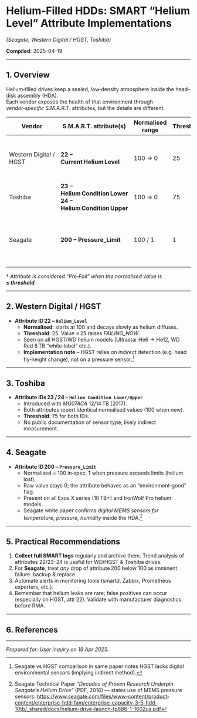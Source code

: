 # Helium‑Filled HDDs: SMART “Helium Level” Attribute Implementations  
*(Seagate, Western Digital / HGST, Toshiba)*  

**Compiled:** 2025-04-19

---

## 1. Overview  

Helium‑filled drives keep a sealed, low‑density atmosphere inside the head–disk assembly (HDA).  
Each vendor exposes the health of that environment through *vendor‑specific* S.M.A.R.T. attributes, but the details are different.

| Vendor | S.M.A.R.T. attribute(s) | Normalised range | Threshold† | Behaviour |
|--------|-------------------------|------------------|------------|-----------|
| Western Digital / HGST | **22 – Current Helium Level** | 100 → 0 | 25 | Gradual decrease; present since Ultrastar *He6* (6 TB, 2013). |
| Toshiba | **23 – Helium Condition Lower**  <br> **24 – Helium Condition Upper** | 100 → 0 | 75 | Attribute pair introduced with *MG07* (12/14 TB). |
| Seagate | **200 – Pressure_Limit** | 100 / 1 | 1 | Binary flag from MEMS pressure sensor; drops straight to 1 (FAIL). |

† *Attribute is considered “Pre‑Fail” when the normalised value is **≤ threshold**.*

---

## 2. Western Digital / HGST  

* **Attribute ID 22 – `Helium_Level`**  
  * **Normalised**: starts at 100 and decays slowly as helium diffuses.  
  * **Threshold**: 25. Value ≤ 25 raises *FAILING_NOW*.  
  * Seen on all HGST/WD helium models (Ultrastar He6 → He12, WD Red 8 TB “white‑label” etc.).  
  * **Implementation note** – HGST relies on *indirect* detection (e.g. head fly‑height change), not on a pressure sensor.[^6]

---

## 3. Toshiba  

* **Attribute IDs 23 / 24 – `Helium Condition Lower/Upper`**  
  * Introduced with *MG07ACA* 12/14 TB (2017).  
  * Both attributes report identical normalised values (100 when new).  
  * **Threshold**: 75 for both IDs.  
  * No public documentation of sensor type; likely indirect measurement.

---

## 4. Seagate  

* **Attribute ID 200 – `Pressure_Limit`**  
  * Normalised = 100 in‑spec, **1** when pressure exceeds limits (helium lost).  
  * Raw value stays 0; the attribute behaves as an “environment‑good” flag.  
  * Present on all Exos X series (10 TB+) and IronWolf Pro helium models.  
  * Seagate white paper confirms *digital MEMS sensors for temperature, pressure, humidity* inside the HDA.[^5]

---

## 5. Practical Recommendations  

1. **Collect full SMART logs** regularly and archive them. Trend analysis of attributes 22/23–24 is useful for WD/HGST & Toshiba drives.  
2. For **Seagate**, treat *any* drop of attribute 200 below 100 as imminent failure: backup & replace.  
3. Automate alerts in monitoring tools (smartd, Zabbix, Prometheus exporters, etc.).  
4. Remember that helium leaks are rare; false positives can occur (especially on HGST, attr 22). Validate with manufacturer diagnostics before RMA.  

---

## 6. References  

[^1]: Backblaze blog *“The Helium Factor and Hard Drive Failure Rates”* (30 Nov 2018) — identifies SMART 22 as helium level. <https://www.backblaze.com/blog/helium-filled-hard-drive-failure-rates/>  
[^2]: smartmontools Ticket #1409 — Attribute 22 reported as *Unknown* on WD120EDAZ; mapped to **Helium_Level**. <https://www.smartmontools.org/ticket/1409>  
[^3]: Reddit r/DataHoarder *“Just a data point on SMART value 22 (Helium_Level)”* (Aug 2022) — user report of value drifting below threshold. <https://www.reddit.com/r/DataHoarder/comments/wl20q2/just_a_data_point_on_smart_value_22_helium_level/>  
[^4]: Backblaze blog *“Hard Drive Stats for Q2 2018”* — introduces Toshiba SMART 23/24. <https://www.backblaze.com/blog/hard-drive-stats-for-q2-2018/>  
[^5]: Seagate Technical Paper *“Decades of Proven Research Underpin Seagate’s Helium Drive”* (PDF, 2016) — states use of MEMS pressure sensors. <https://www.seagate.com/files/www-content/product-content/enterprise-hdd-fam/enterprise-capacity-3-5-hdd-10tb/_shared/docs/helium-drive-launch-tp686-1-1602us.pdf>  
[^6]: Seagate vs HGST comparison in same paper notes HGST lacks digital environmental sensors (implying indirect method).  
[^7]: smartmontools Ticket #1567 — provides SeaTools mapping showing attribute 200 as **Pressure_Limit**. <https://www.smartmontools.org/ticket/1567>  
[^8]: Reddit r/HDD *“Interpreting SMART values – Pressure_Limit on Seagate Exos”* (Apr 2025) — confirms attribute 200 drops to 1 on helium failure. <https://www.reddit.com/r/HDD/comments/1jphts5/interpreting_smart_values_especially_pressure/>  
[^9]: Wikipedia *“Self‑Monitoring, Analysis and Reporting Technology”* — lists attributes 22/23/24. <https://en.wikipedia.org/wiki/Self-Monitoring,_Analysis_and_Reporting_Technology>

---

*Prepared for: User inquiry on 19 Apr 2025.*